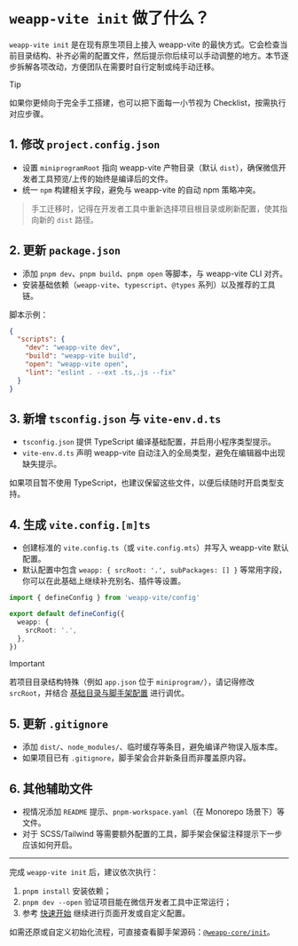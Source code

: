 # `weapp-vite init` 做了什么？

`weapp-vite init` 是在现有原生项目上接入 weapp-vite 的最快方式。它会检查当前目录结构、补齐必需的配置文件，然后提示你后续可以手动调整的地方。本节逐步拆解各项改动，方便团队在需要时自行定制或纯手动迁移。

> [!TIP]
> 如果你更倾向于完全手工搭建，也可以把下面每一小节视为 Checklist，按需执行对应步骤。

## 1. 修改 `project.config.json`

- 设置 `miniprogramRoot` 指向 weapp-vite 产物目录（默认 `dist`），确保微信开发者工具预览/上传的始终是编译后的文件。
- 统一 `npm` 构建相关字段，避免与 weapp-vite 的自动 npm 策略冲突。

> 手工迁移时，记得在开发者工具中重新选择项目根目录或刷新配置，使其指向新的 `dist` 路径。

## 2. 更新 `package.json`

- 添加 `pnpm dev`、`pnpm build`、`pnpm open` 等脚本，与 weapp-vite CLI 对齐。
- 安装基础依赖（`weapp-vite`、`typescript`、`@types` 系列）以及推荐的工具链。

脚本示例：

```json
{
  "scripts": {
    "dev": "weapp-vite dev",
    "build": "weapp-vite build",
    "open": "weapp-vite open",
    "lint": "eslint . --ext .ts,.js --fix"
  }
}
```

## 3. 新增 `tsconfig.json` 与 `vite-env.d.ts`

- `tsconfig.json` 提供 TypeScript 编译基础配置，并启用小程序类型提示。
- `vite-env.d.ts` 声明 weapp-vite 自动注入的全局类型，避免在编辑器中出现缺失提示。

如果项目暂不使用 TypeScript，也建议保留这些文件，以便后续随时开启类型支持。

## 4. 生成 `vite.config.[m]ts`

- 创建标准的 `vite.config.ts`（或 `vite.config.mts`）并写入 weapp-vite 默认配置。
- 默认配置中包含 `weapp: { srcRoot: '.', subPackages: [] }` 等常用字段，你可以在此基础上继续补充别名、插件等设置。

```ts
import { defineConfig } from 'weapp-vite/config'

export default defineConfig({
  weapp: {
    srcRoot: '.',
  },
})
```

> [!IMPORTANT]
> 若项目目录结构特殊（例如 `app.json` 位于 `miniprogram/`），请记得修改 `srcRoot`，并结合 [基础目录与脚手架配置](/config/paths-and-generators.md) 进行调优。

## 5. 更新 `.gitignore`

- 添加 `dist/`、`node_modules/`、临时缓存等条目，避免编译产物误入版本库。
- 如果项目已有 `.gitignore`，脚手架会合并新条目而非覆盖原内容。

## 6. 其他辅助文件

- 视情况添加 `README` 提示、`pnpm-workspace.yaml`（在 Monorepo 场景下）等文件。
- 对于 SCSS/Tailwind 等需要额外配置的工具，脚手架会保留注释提示下一步应该如何开启。

---

完成 `weapp-vite init` 后，建议依次执行：

1. `pnpm install` 安装依赖；
2. `pnpm dev --open` 验证项目能在微信开发者工具中正常运行；
3. 参考 [快速开始](/guide/) 继续进行页面开发或自定义配置。

如需还原或自定义初始化流程，可直接查看脚手架源码：[`@weapp-core/init`](https://github.com/weapp-vite/weapp-vite/tree/main/packages/init)。
